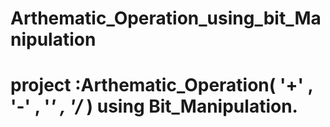 # Arthematic_Operation_using_bit_Manipulation
# project :Arthematic_Operation( '+' , '-' , '*' , '/* ) using Bit_Manipulation.

